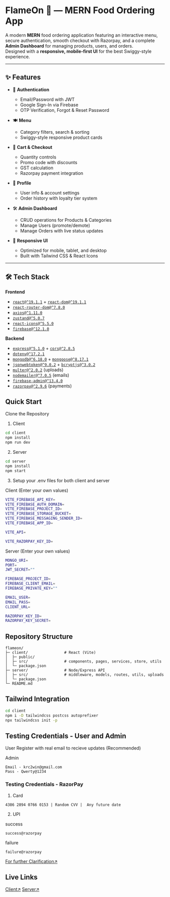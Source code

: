 # FlameOn 🍔 — MERN Food Ordering App

A modern **MERN** food ordering application featuring an interactive menu, secure authentication, smooth checkout with Razorpay, and a complete **Admin Dashboard** for managing products, users, and orders.  
Designed with a **responsive, mobile-first UI** for the best Swiggy-style experience.

---

## ✨ Features

- 🔐 **Authentication**
  - Email/Password with JWT  
  - Google Sign-In via Firebase  
  - OTP Verification, Forgot & Reset Password  

- 🍽️ **Menu**
  - Category filters, search & sorting  
  - Swiggy-style responsive product cards  

- 🛒 **Cart & Checkout**
  - Quantity controls  
  - Promo code with discounts  
  - GST calculation  
  - Razorpay payment integration  

- 👤 **Profile**
  - User info & account settings  
  - Order history with loyalty tier system  

- 🛠️ **Admin Dashboard**
  - CRUD operations for Products & Categories  
  - Manage Users (promote/demote)  
  - Manage Orders with live status updates  

- 📱 **Responsive UI**
  - Optimized for mobile, tablet, and desktop  
  - Built with Tailwind CSS & React Icons  

---

## 🛠️ Tech Stack

**Frontend**
- [`react@^19.1.1`](https://react.dev) + [`react-dom@^19.1.1`](https://react.dev)  
- [`react-router-dom@^7.8.0`](https://reactrouter.com)  
- [`axios@^1.11.0`](https://axios-http.com)  
- [`zustand@^5.0.7`](https://github.com/pmndrs/zustand)  
- [`react-icons@^5.5.0`](https://react-icons.github.io/react-icons)  
- [`firebase@^12.1.0`](https://firebase.google.com)  

**Backend**
- [`express@^5.1.0`](https://expressjs.com) + [`cors@^2.8.5`](https://www.npmjs.com/package/cors)  
- [`dotenv@^17.2.1`](https://www.npmjs.com/package/dotenv)  
- [`mongodb@^6.18.0`](https://www.mongodb.com) + [`mongoose@^8.17.1`](https://mongoosejs.com)  
- [`jsonwebtoken@^9.0.2`](https://www.npmjs.com/package/jsonwebtoken) + [`bcryptjs@^3.0.2`](https://www.npmjs.com/package/bcryptjs)  
- [`multer@^2.0.2`](https://www.npmjs.com/package/multer) (uploads)  
- [`nodemailer@^7.0.5`](https://nodemailer.com) (emails)  
- [`firebase-admin@^13.4.0`](https://firebase.google.com/docs/admin/setup)  
- [`razorpay@^2.9.6`](https://razorpay.com/docs) (payments)  

## Quick Start 

   Clone the Repository

1) Client
```bash
cd client
npm install
npm run dev
```

2) Server
```bash
cd server
npm install
npm start
```

3) Setup your .env files for both client and server

Client
(Enter your own values)
```bash
VITE_FIREBASE_API_KEY=
VITE_FIREBASE_AUTH_DOMAIN=
VITE_FIREBASE_PROJECT_ID=
VITE_FIREBASE_STORAGE_BUCKET=
VITE_FIREBASE_MESSAGING_SENDER_ID=
VITE_FIREBASE_APP_ID=

VITE_API=

VITE_RAZORPAY_KEY_ID=

```
Server
(Enter your own values)
```bash
MONGO_URI=
PORT=
JWT_SECRET=""

FIREBASE_PROJECT_ID=
FIREBASE_CLIENT_EMAIL=
FIREBASE_PRIVATE_KEY=""

EMAIL_USER=
EMAIL_PASS=
CLIENT_URL=

RAZORPAY_KEY_ID=
RAZORPAY_KEY_SECRET=
```
   
## Repository Structure

```text
flameon/
├─ client/                # React (Vite)
│  ├─ public/
│  ├─ src/                # components, pages, services, store, utils
│  └─ package.json
├─ server/                # Node/Express API
│  ├─ src/                # middleware, models, routes, utils, uploads
│  └─ package.json
└─ README.md
```

## Tailwind Integration

```bash
cd client
npm i -D tailwindcss postcss autoprefixer
npx tailwindcss init -p
```

## Testing Credentials - User and Admin

User
Register with real email to recieve updates (Recommended)

Admin
```text
Email - krc2win@gmail.com
Pass - Qwerty@1234
```

### Testing Credentials - RazorPay

1) Card
```text
4386 2894 0766 0153 | Random CVV |	Any future date
```
2) UPI
   
success 
```text
success@razorpay
```
failure 
```text
failure@razorpay
```

[For further Clarification↗](https://razorpay.com/docs/payments/payments/test-card-details/)

## Live Links

[Client↗](https://flame-on.vercel.app/)
[Server↗](https://flameon.onrender.com/)




